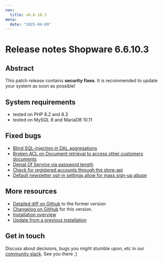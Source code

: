```yaml
---
nav:
  title: v6.6.10.3
meta:
  date: "2025-04-09"
---
```


# Release notes Shopware 6.6.10.3

## Abstract

This patch release contains **security fixes**. It is recommended to update your system as soon as possible!

## System requirements

* tested on PHP 8.2 and 8.3
* tested on MySQL 8 and MariaDB 10.11

## Fixed bugs

* [Blind SQL-injection in DAL aggregations](https://github.com/shopware/shopware/security/advisories/GHSA-8g35-7rmw-7f59)
* [Broken ACL on Document retrieval to access other customers documents](https://github.com/shopware/shopware/security/advisories/GHSA-68wv-g3fw-pq7q)
* [Denial Of Service via password length](https://github.com/shopware/shopware/security/advisories/GHSA-cgfj-hj93-rmh2)
* [Check for registered accounts through the store-api](https://github.com/shopware/shopware/security/advisories/GHSA-hh7j-6x3q-f52h)
* [Default newsletter opt-in settings allow for mass sign-up abuse](https://github.com/shopware/shopware/security/advisories/GHSA-4h9w-7vfp-px8m)

## More resources

* [Detailed diff on Github](https://github.com/shopware/shopware/compare/v6.6.10.2...v6.6.10.3) to the former version
* [Changelog on GitHub](https://github.com/shopware/shopware/blob/v6.6.10.3/CHANGELOG.md) for this version.
* [Installation overview](https://developer.shopware.com/docs/guides/installation/)
* [Update from a previous installation](https://developer.shopware.com/docs/guides/installation/template.html#update-shopware)

## Get in touch

Discuss about decisions, bugs you might stumble upon, etc in our [community slack](https://slack.shopware.com). See you there ;)
